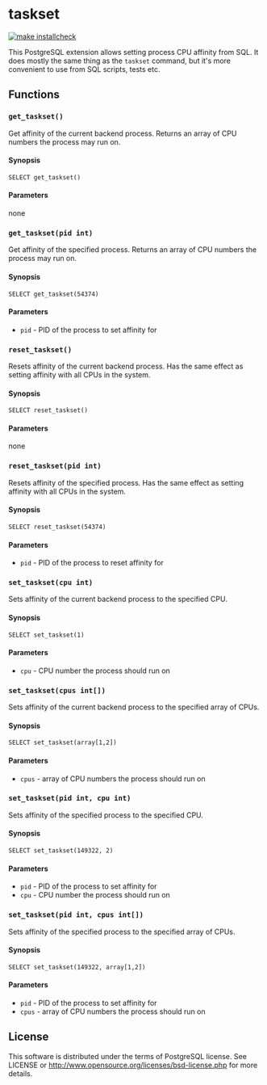 # taskset 

[![make installcheck](https://github.com/tvondra/taskset/actions/workflows/ci.yml/badge.svg)](https://github.com/tvondra/taskset/actions/workflows/ci.yml)

This PostgreSQL extension allows setting process CPU affinity from SQL.
It does mostly the same thing as the `taskset` command, but it's more
convenient to use from SQL scripts, tests etc.


## Functions


### `get_taskset()`

Get affinity of the current backend process. Returns an array of CPU
numbers the process may run on.

#### Synopsis

```
SELECT get_taskset()
```

#### Parameters

none


### `get_taskset(pid int)`

Get affinity of the specified process. Returns an array of CPU numbers
the process may run on.

#### Synopsis

```
SELECT get_taskset(54374)
```

#### Parameters

- `pid` - PID of the process to set affinity for


### `reset_taskset()`

Resets affinity of the current backend process. Has the same effect as
setting affinity with all CPUs in the system.

#### Synopsis

```
SELECT reset_taskset()
```

#### Parameters

none


### `reset_taskset(pid int)`

Resets affinity of the specified process. Has the same effect as setting
affinity with all CPUs in the system.

#### Synopsis

```
SELECT reset_taskset(54374)
```

#### Parameters

- `pid` - PID of the process to reset affinity for


### `set_taskset(cpu int)`

Sets affinity of the current backend process to the specified CPU.

#### Synopsis

```
SELECT set_taskset(1)
```

#### Parameters

- `cpu` - CPU number the process should run on


### `set_taskset(cpus int[])`

Sets affinity of the current backend process to the specified array of CPUs.

#### Synopsis

```
SELECT set_taskset(array[1,2])
```

#### Parameters

- `cpus` - array of CPU numbers the process should run on


### `set_taskset(pid int, cpu int)`

Sets affinity of the specified process to the specified CPU.

#### Synopsis

```
SELECT set_taskset(149322, 2)
```

#### Parameters

- `pid` - PID of the process to set affinity for
- `cpu` - CPU number the process should run on


### `set_taskset(pid int, cpus int[])`

Sets affinity of the specified process to the specified array of CPUs.

#### Synopsis

```
SELECT set_taskset(149322, array[1,2])
```

#### Parameters

- `pid` - PID of the process to set affinity for
- `cpus` - array of CPU numbers the process should run on


License
-------
This software is distributed under the terms of PostgreSQL license.
See LICENSE or http://www.opensource.org/licenses/bsd-license.php for
more details.
